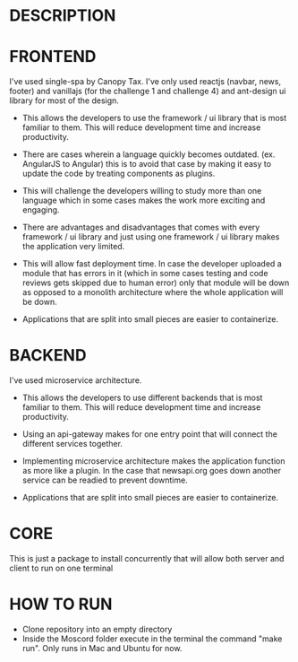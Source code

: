 # DESCRIPTION

# FRONTEND

I've used single-spa by Canopy Tax. I've only used reactjs (navbar, news, footer) and vanillajs (for the challenge 1 and challenge 4) and ant-design ui library for most of the design.

* This allows the developers to use the framework / ui library that is most familiar to them. This will reduce development time and increase productivity.

* There are cases wherein a language quickly becomes outdated. (ex. AngularJS to Angular) this is to avoid that case by making it easy to update the code by treating components as plugins.

* This will challenge the developers willing to study more than one language which in some cases makes the work more exciting and engaging.

* There are advantages and disadvantages that comes with every framework / ui library and just using one framework / ui library makes the application very limited.

* This will allow fast deployment time. In case the developer uploaded a module that has errors in it (which in some cases testing and code reviews gets skipped due to human error) only that module will be down as opposed to a monolith architecture where the whole application will be down.

* Applications that are split into small pieces are easier to containerize.

# BACKEND

I've used microservice architecture.

* This allows the developers to use different backends that is most familiar to them. This will reduce development time and increase productivity.

* Using an api-gateway makes for one entry point that will connect the different services together.

* Implementing microservice architecture makes the application function as more like a plugin. In the case that newsapi.org goes down another service can be readied to prevent downtime. 

* Applications that are split into small pieces are easier to containerize.

# CORE

This is just a package to install concurrently that will allow both server and client to run on one terminal

# HOW TO RUN

* Clone repository into an empty directory
* Inside the Moscord folder execute in the terminal the command "make run". Only runs in Mac and Ubuntu for now.
